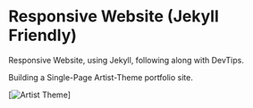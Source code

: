 Responsive Website (Jekyll Friendly)
===================

Responsive Website, using Jekyll, following along with DevTips.

Building a Single-Page Artist-Theme portfolio site.

[![Artist Theme](https://github.com/craigcwaveformlabs/ResponsiveWebsite/tree/master/thumbnail.png)]
